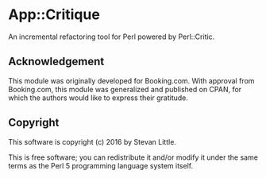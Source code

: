 # App::Critique

An incremental refactoring tool for Perl powered by Perl::Critic.

## Acknowledgement

This module was originally developed for Booking.com. With approval
from Booking.com, this module was generalized and published on CPAN,
for which the authors would like to express their gratitude.

## Copyright

This software is copyright (c) 2016 by Stevan Little.

This is free software; you can redistribute it and/or modify it under
the same terms as the Perl 5 programming language system itself.




